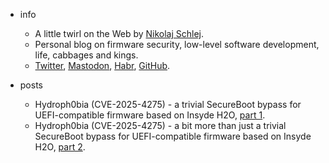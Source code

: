 ---
---

- info
    - A little twirl on the Web by [Nikolaj Schlej](./about).
    - Personal blog on firmware security, low-level software development, life, cabbages and kings.
    - [Twitter](https://x.com/NikolajSchlej/), [Mastodon](https://mastodon.social/@CodeRush), [Habr](https://habr.com/ru/users/CodeRush/articles/),  [GitHub](https://github.com/NikolajSchlej/).

- posts
    - Hydroph0bia (CVE-2025-4275) - a trivial SecureBoot bypass for UEFI-compatible firmware based on Insyde H2O, [part 1](./hydroph0bia-part1).
    - Hydroph0bia (CVE-2025-4275) - a bit more than just a trivial SecureBoot bypass for UEFI-compatible firmware based on Insyde H2O, [part 2](./hydroph0bia-part2).
